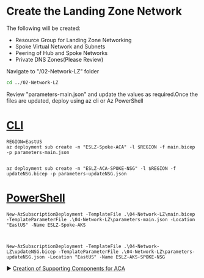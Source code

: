 # Create the Landing Zone Network

The following will be created:

* Resource Group for Landing Zone Networking
* Spoke Virtual Network and Subnets
* Peering of Hub and Spoke Networks
* Private DNS Zones(Please Review)

Navigate to "/02-Network-LZ" folder

```bash
cd ../02-Network-LZ
```

Review "parameters-main.json" and update the values as required.Once the files are updated, deploy using az cli or Az PowerShell

# [CLI](#tab/CLI)

```azurecli
REGION=EastUS
az deployment sub create -n "ESLZ-Spoke-ACA" -l $REGION -f main.bicep -p parameters-main.json


az deployment sub create -n "ESLZ-ACA-SPOKE-NSG" -l $REGION -f updateNSG.bicep -p parameters-updateNSG.json
```

# [PowerShell](#tab/PowerShell)

```azurepowershell
New-AzSubscriptionDeployment -TemplateFile .\04-Network-LZ\main.bicep -TemplateParameterFile .\04-Network-LZ\parameters-main.json -Location "EastUS" -Name ESLZ-Spoke-AKS



New-AzSubscriptionDeployment -TemplateFile .\04-Network-LZ\updateNSG.bicep -TemplateParameterFile .\04-Network-LZ\parameters-updateNSG.json -Location "EastUS" -Name ESLZ-AKS-SPOKE-NSG
```

:arrow_forward: [Creation of Supporting Components for ACA](./03-aca-supporting.md)